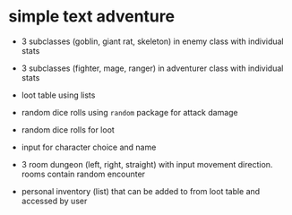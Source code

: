 # simple text adventure

- 3 subclasses
(goblin, giant rat, skeleton) in enemy class with individual stats

- 3 subclasses (fighter, mage, ranger) in adventurer class with individual stats

- loot table using lists

- random dice rolls using ```random``` package for attack damage

- random dice rolls for loot

- input for character choice and name

- 3 room dungeon (left, right, straight) with input movement direction.  
rooms contain random encounter

- personal inventory (list) that can be added to from loot table and accessed by user

<!-- ## 16150_Andrewartha_Dominic_DEV1001-Assessment_02 -->
